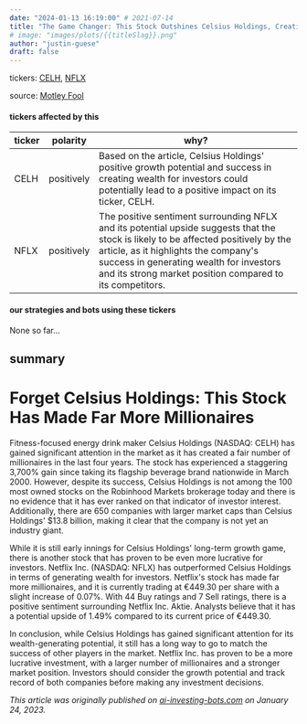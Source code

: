 ```yaml
---
date: "2024-01-13 16:19:00" # 2021-07-14
title: "The Game Changer: This Stock Outshines Celsius Holdings, Creating Millionaires at a Rapid Pace"
# image: "images/plots/{{titleSlag}}.png"
author: "justin-guese"
draft: false
---
```

tickers: <a href='https://finance.yahoo.com/quote/CELH' target='_blank'>CELH</a>, <a href='https://finance.yahoo.com/quote/NFLX' target='_blank'>NFLX</a> 

source: <a href='https://www.sharewise.com/de/news_articles/Forget_Celsius_Holdings_This_Stock_Has_Made_Far_More_Millionaires_TheMotleyFool_20240113_1719' target='_blank'>Motley Fool</a>

#### tickers affected by this

| ticker | polarity | why? |
|------------|------------|------------|
| CELH | positively | Based on the article, Celsius Holdings' positive growth potential and success in creating wealth for investors could potentially lead to a positive impact on its ticker, CELH. |
| NFLX | positively | The positive sentiment surrounding NFLX and its potential upside suggests that the stock is likely to be affected positively by the article, as it highlights the company's success in generating wealth for investors and its strong market position compared to its competitors. |



#### our strategies and bots using these tickers

None so far...

## summary

# Forget Celsius Holdings: This Stock Has Made Far More Millionaires

Fitness-focused energy drink maker Celsius Holdings (NASDAQ: CELH) has gained significant attention in the market as it has created a fair number of millionaires in the last four years. The stock has experienced a staggering 3,700% gain since taking its flagship beverage brand nationwide in March 2000. However, despite its success, Celsius Holdings is not among the 100 most owned stocks on the Robinhood Markets brokerage today and there is no evidence that it has ever ranked on that indicator of investor interest. Additionally, there are 650 companies with larger market caps than Celsius Holdings' $13.8 billion, making it clear that the company is not yet an industry giant. 

While it is still early innings for Celsius Holdings' long-term growth game, there is another stock that has proven to be even more lucrative for investors. Netflix Inc. (NASDAQ: NFLX) has outperformed Celsius Holdings in terms of generating wealth for investors. Netflix's stock has made far more millionaires, and it is currently trading at €449.30 per share with a slight increase of 0.07%. With 44 Buy ratings and 7 Sell ratings, there is a positive sentiment surrounding Netflix Inc. Aktie. Analysts believe that it has a potential upside of 1.49% compared to its current price of €449.30. 

In conclusion, while Celsius Holdings has gained significant attention for its wealth-generating potential, it still has a long way to go to match the success of other players in the market. Netflix Inc. has proven to be a more lucrative investment, with a larger number of millionaires and a stronger market position. Investors should consider the growth potential and track record of both companies before making any investment decisions.

*This article was originally published on [ai-investing-bots.com](http://www.ai-investing-bots.com) on January 24, 2023.*
